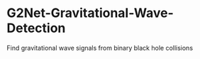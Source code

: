 # G2Net-Gravitational-Wave-Detection
Find gravitational wave signals from binary black hole collisions

